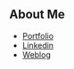 
## About Me

 - [Portfolio](https://mahtab-variyani-profile.vercel.app/)
 - [Linkedin](https://www.linkedin.com/in/mahvariyani/)
 - [Weblog](https://personal-blog-kohl.vercel.app/)

